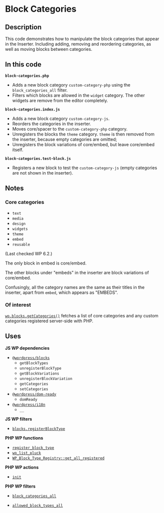 # Block Categories

## Description

This code demonstrates how to manipulate the block categories that appear in the Inserter. Including adding, removing and reordering categories, as well as moving blocks between categories.

## In this code

**`block-categories.php`**

- Adds a new block category `custom-category-php` using the `block_categories_all` filter.
- Filters which blocks are allowed in the `widget` category. The other widgets are remove from the editor completely.

**`block-categories.index.js`**

- Adds a new block category `custom-category-js`.
- Reorders the categories in the inserter.
- Moves core/spacer to the `custom-category-php` category.
- Unregisters the blocks the `theme` category. `theme` is then removed from the inserter, because empty categories are omitted;
- Unregisters the block variations of core/embed, but leave core/embed itself.

**`block-categories.test-block.js`**

- Registers a new block to test the `custom-category-js` (empty categories are not shown in the inserter).

## Notes

### Core categories

- `text`
- `media`
- `design`
- `widgets`
- `theme`
- `embed`
- `reusable`

(Last checked WP 6.2.)

The only block in embed is core/embed.

The other blocks under "embeds" in the inserter are block variations of core/embed.

Confusingly, all the category names are the same as their titles in the inserter, apart from `embed`, which appears as "EMBEDS".

### Of interest

[`wp.blocks.getCategories()`](https://developer.wordpress.org/block-editor/reference-guides/data/data-core-blocks/#getcategories) fetches a list of core categories and any custom categories registered server-side with PHP.

## Uses

**JS WP dependencies**

- [`@wordpress/blocks`](https://developer.wordpress.org/block-editor/reference-guides/packages/packages-blocks/)
  - `getBlockTypes`
  - `unregisterBlockType`
  - `getBlockVariations`
  - `unregisterBlockVariation`
  - `getCategories`
  - `setCategories`
- [`@wordpress/dom-ready` ](https://developer.wordpress.org/block-editor/reference-guides/packages/packages-dom-ready/)
  - `domReady`
- [`@wordpress/i18n`](https://developer.wordpress.org/block-editor/reference-guides/packages/packages-i18n/)
  - `__`

**JS WP filters**

- [`blocks.registerBlockType`](https://developer.wordpress.org/block-editor/reference-guides/filters/block-filters/#blocks-registerblocktype)

**PHP WP functions**

- [`register_block_type`](https://developer.wordpress.org/reference/functions/register_block_type/)
- [`wp_list_pluck`](https://developer.wordpress.org/reference/functions/wp_list_pluck/)
- [`WP_Block_Type_Registry::get_all_registered`](https://developer.wordpress.org/reference/classes/wp_block_type_registry/get_all_registered/)

**PHP WP actions**

- [`init`](https://developer.wordpress.org/reference/hooks/init/)

**PHP WP filters**

- [`block_categories_all`](https://developer.wordpress.org/reference/hooks/block_categories_all/)

- [`allowed_block_types_all`](https://developer.wordpress.org/reference/hooks/allowed_block_types_all/)
